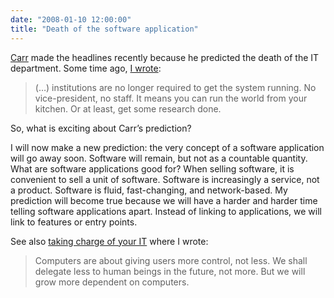 ```yaml
---
date: "2008-01-10 12:00:00"
title: "Death of the software application"
---
```




[Carr](http://www.roughtype.com/index.php) made the headlines recently because he predicted the death of the IT department. Some time ago, [I wrote](http://www.daniel-lemire.com/blog/archives/2007/11/21/having-scientific-meetings-with-brilliant-people-in-your-kitchen/):

> (&hellip;) institutions are no longer required to get the system running. No vice-president, no staff. It means you can run the world from your kitchen. Or at least, get some research done.


So, what is exciting about Carr&rsquo;s prediction?

I will now make a new prediction: the very concept of a software application will go away soon. Software will remain, but not as a countable quantity. What are software applications good for? When selling software, it is convenient to sell a unit of software. Software is increasingly a service, not a product. Software is fluid, fast-changing, and network-based. My prediction will become true because we will have a harder and harder time telling software applications apart. Instead of linking to applications, we will link to features or entry points. 

See also [taking charge of your IT](http://www.daniel-lemire.com/blog/archives/2007/02/20/taking-charge-of-your-it/) where I wrote:

> Computers are about giving users more control, not less. We shall delegate less to human beings in the future, not more. But we will grow more dependent on computers.


